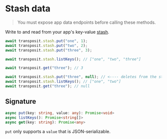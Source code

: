 # Stash data

> You must expose app data endpoints before calling these methods.

Write to and read from your app's key-value [stash](https://www.transposit.com/docs/building/app-stash/).

```javascript
await transposit.stash.put("one", 1);
await transposit.stash.put("two", 2);
await transposit.stash.put("three", 3);

await transposit.stash.listKeys(); // ["one", "two", "three"]

await transposit.get("three"); // 3

await transposit.stash.put("three", null); // <---- deletes from the stash
await transposit.stash.listKeys(); // ["one", "two"]
await transposit.get("three"); // null
```

## Signature

```typescript
async put(key: string, value: any): Promise<void>
async listKeys(): Promise<string[]>
async get(key: string): Promise<any>
```

`put` only supports a `value` that is JSON-serializable.